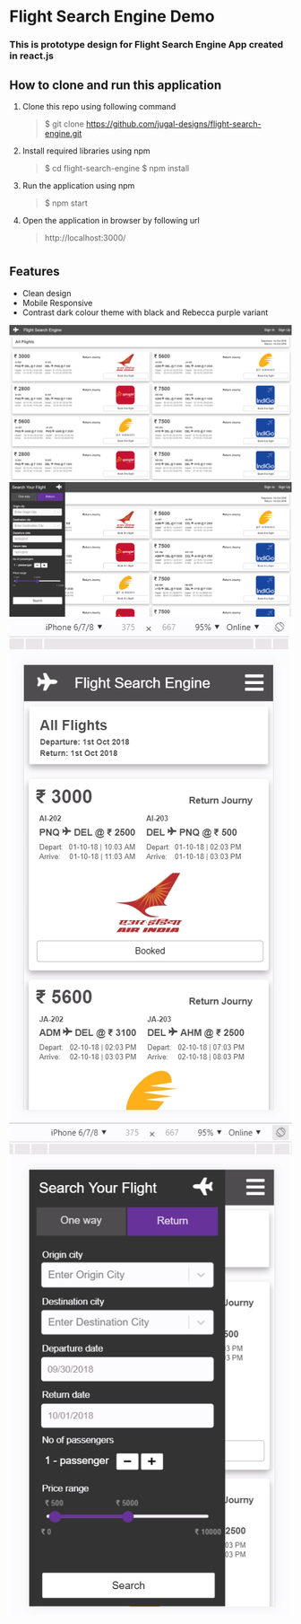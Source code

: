 # Flight Search Engine Demo

### This is prototype design for Flight Search Engine App created in react.js

## How to clone and run this application
1. Clone this repo using following command
   > $ git clone https://github.com/jugal-designs/flight-search-engine.git 
2. Install required libraries using npm
   > $ cd flight-search-engine
   > $ npm install
3. Run the application using npm
   > $ npm start
4. Open the application in browser by following url 
   > http://localhost:3000/

#
## Features 
- Clean design
- Mobile Responsive 
- Contrast dark colour theme with black and Rebecca purple variant 

![web-1](./docs/web-1.png?raw=true "Title")
![web-2](./docs/web-2.png?raw=true "Title")
![mobile-1](./docs/mobile-1.png?raw=true "Title")
![mobile-2](./docs/mobile-2.png?raw=true "Title")



